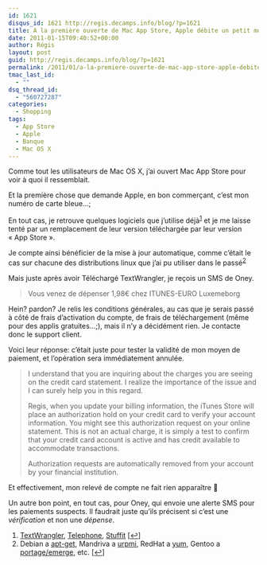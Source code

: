 ```yaml
---
id: 1621
disqus_id: 1621 http://regis.decamps.info/blog/?p=1621
title: A la première ouverte de Mac App Store, Apple débite un petit montant
date: 2011-01-15T09:40:52+00:00
author: Régis
layout: post
guid: http://regis.decamps.info/blog/?p=1621
permalink: /2011/01/a-la-premiere-ouverte-de-mac-app-store-apple-debite-un-petit-montant/
tmac_last_id:
  - ""
dsq_thread_id:
  - "560727287"
categories:
  - Shopping
tags:
  - App Store
  - Apple
  - Banque
  - Mac OS X
---
```

Comme tout les utilisateurs de Mac OS X, j’ai ouvert Mac App Store pour voir à quoi il ressemblait.

Et la première chose que demande Apple, en bon commerçant, c’est mon numéro de carte bleue…;

En tout cas, je retrouve quelques logiciels que j’utilise déjà<sup><a href="#footnote_0_1621" id="identifier_0_1621" class="footnote-link footnote-identifier-link" title="TextWrangler, Telephone, Stuffit">1</a></sup> et je me laisse tenté par un remplacement de leur version téléchargée par leur version « App Store ».

Je compte ainsi bénéficier de la mise à jour automatique, comme c’était le cas sur chacune des distributions linux que j’ai pu utiliser dans le passé<sup><a href="#footnote_1_1621" id="identifier_1_1621" class="footnote-link footnote-identifier-link" title="Debian a apt-get, Mandriva a urpmi, RedHat a yum, Gentoo a portage/emerge, etc.">2</a></sup>

Mais juste après avoir Téléchargé TextWrangler, je reçois un SMS de Oney.

> Vous venez de dépenser 1,98€ chez ITUNES-EURO Luxemeborg

Hein? pardon? Je relis les conditions générales, au cas que je serais passé à côté de frais d’activation du compte, de frais de téléchargement (même pour des applis gratuites…;), mais il n’y a décidément rien. Je contacte donc le support client.

Voici leur réponse: c’était juste pour tester la validité de mon moyen de paiement, et l’opération sera immédiatement annulée.

> I understand that you are inquiring about the charges you are seeing on the credit card statement. I realize the importance of the issue and I can surely help you in this regard.
> 
> Regis, when you update your billing information, the iTunes Store will place an authorization hold on your credit card to verify your account information. You might see this authorization request on your online statement. This is not an actual charge, it is simply a test to confirm that your credit card account is active and has credit available to accommodate transactions.
> 
> Authorization requests are automatically removed from your account by your financial institution.

Et effectivement, mon relevé de compte ne fait rien apparaître 🙂

Un autre bon point, en tout cas, pour Oney, qui envoie une alerte SMS pour les paiements suspects. Il faudrait juste qu’ils précisent si c’est une _vérification_ et non une _dépense_.

<ol class="footnotes">
  <li id="footnote_0_1621" class="footnote">
    <a href="http://www.barebones.com/products/textwrangler/">TextWrangler</a>, <a href="http://code.google.com/p/telephone/">Telephone</a>, <a href="http://www.stuffit.com/mac-expander.html">Stuffit</a> [<a href="#identifier_0_1621" class="footnote-link footnote-back-link">&#8617;</a>]
  </li>
  <li id="footnote_1_1621" class="footnote">
    Debian a <a href="http://www.debian.org/doc/manuals/apt-howto/">apt-get</a>, Mandriva a <a href="http://wiki.mandriva.com/fr/Installer_et_supprimer_des_logiciels">urpmi</a>, RedHat a <a href="https://access.redhat.com/kb/docs/DOC-9935">yum</a>, Gentoo a <a href="http://www.gentoo.org/doc/en/handbook/handbook-x86.xml?part=2&#038;chap=1">portage/emerge</a>, etc. [<a href="#identifier_1_1621" class="footnote-link footnote-back-link">&#8617;</a>]
  </li>
</ol>
